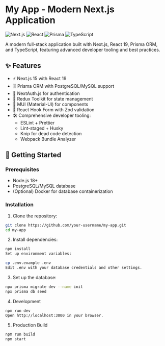 # My App - Modern Next.js Application

![Next.js](https://img.shields.io/badge/Next.js-15.3.2-000000?logo=next.js)
![React](https://img.shields.io/badge/React-19.1.0-61DAFB?logo=react)
![Prisma](https://img.shields.io/badge/Prisma-6.8.2-2D3748?logo=prisma)
![TypeScript](https://img.shields.io/badge/TypeScript-5.0.0-3178C6?logo=typescript)

A modern full-stack application built with Next.js, React 19, Prisma ORM, and TypeScript, featuring advanced developer tooling and best practices.

## ✨ Features

- ⚡ Next.js 15 with React 19
- 🗄️ Prisma ORM with PostgreSQL/MySQL support
- 🔐 NextAuth.js for authentication
- 🧰 Redux Toolkit for state management
- 🎨 MUI (Material-UI) for components
- 📝 React Hook Form with Zod validation
- 🛠️ Comprehensive developer tooling:
  - ESLint + Prettier
  - Lint-staged + Husky
  - Knip for dead code detection
  - Webpack Bundle Analyzer

## 🚀 Getting Started

### Prerequisites

- Node.js 18+
- PostgreSQL/MySQL database
- (Optional) Docker for database containerization

### Installation

1. Clone the repository:

```bash
git clone https://github.com/your-username/my-app.git
cd my-app
```

2. Install dependencies:

```bash
npm install
Set up environment variables:
```

```bash
cp .env.example .env
Edit .env with your database credentials and other settings.
```

3. Set up the database:

```bash
npx prisma migrate dev --name init
npx prisma db seed
```

4. Development

```bash
npm run dev
Open http://localhost:3000 in your browser.
```

5. Production Build

```bash
npm run build
npm start
```
